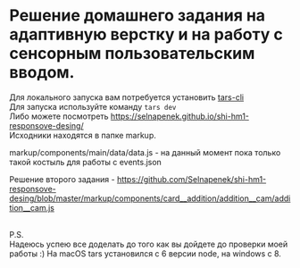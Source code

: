 # Решение домашнего задания на адаптивную верстку и на работу с сенсорным пользовательским вводом.


Для локального запуска вам потребуется установить <a href="https://github.com/tars/tars-cli">tars-cli</a>  
Для запуска используйте команду 
<code>tars dev</code><br>
Либо можете посмотреть https://selnapenek.github.io/shi-hm1-responsove-desing/<br>
Исходники находятся в папке markup.<br>

markup/components/main/data/data.js - на данный момент пока только такой костыль для работы с events.json <br>

Решение второго задания - https://github.com/Selnapenek/shi-hm1-responsove-desing/blob/master/markup/components/card__addition/addition__cam/addition__cam.js <br>


<br>P.S.<br>
Надеюсь успею все доделать до того как вы дойдете до проверки моей работы :)
На macOS tars установился с 6 версии node, на windows с 8.




